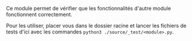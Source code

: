 Ce module permet de vérifier que les fonctionnalités d'autre module fonctionnent correctement.

Pour les utiliser, placer vous dans le dossier racine et lancer les fichiers de tests d'ici avec
les commandes `python3 ./source/_test/<module>.py`.

